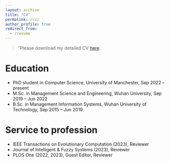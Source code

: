 ```yaml
---
layout: archive
title: "CV"
permalink: /cv/
author_profile: true
redirect_from:
  - /resume
---
```


<!-- {% include base_path %} -->

> "Please download my detailed CV [here](https://drive.google.com/file/d/1XrYNug-aCRznSA55DkD_1wYvK8mSvAdl/view?usp=sharing).


Education
======
* PhD student in Computer Science, University of Manchester, Sep 2022 – present
* M.Sc. in Management Science and Engineering, Wuhan University, Sep 2019 – Jun 2022
* B.Sc. in Management Information Systems, Wuhan University of Technology, Sep 2015 – Jun 2019

Service to profession
======
* IEEE Transactions on Evolutionary Computation (2023), Reviewer
* Journal of Intelligent & Fuzzy Systems (2023), Reviewer
* PLOS One (2022, 2023), Guest Editor, Reviewer


<!-- Work experience
======
* Spring 2024: Academic Pages Collaborator
  * Github University
  * Duties includes: Updates and improvements to template
  * Supervisor: The Users

* Fall 2015: Research Assistant
  * Github University
  * Duties included: Merging pull requests
  * Supervisor: Professor Hub

* Summer 2015: Research Assistant
  * Github University
  * Duties included: Tagging issues
  * Supervisor: Professor Git
  
Skills
======
* Skill 1
* Skill 2
  * Sub-skill 2.1
  * Sub-skill 2.2
  * Sub-skill 2.3
* Skill 3

Publications
======
  <ul>{% for post in site.publications reversed %}
    {% include archive-single-cv.html %}
  {% endfor %}</ul>
  
Talks
======
  <ul>{% for post in site.talks reversed %}
    {% include archive-single-talk-cv.html  %}
  {% endfor %}</ul>
  
Teaching
======
  <ul>{% for post in site.teaching reversed %}
    {% include archive-single-cv.html %}
  {% endfor %}</ul>
  
Service and leadership
======
* Currently signed in to 43 different slack teams -->
